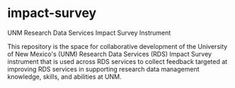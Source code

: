 # impact-survey
UNM Research Data Services Impact Survey Instrument

This repository is the space for collaborative development of the University of New Mexico's (UNM) Research Data Services (RDS) Impact Survey instrument that is used across RDS services to collect feedback targeted at improving RDS services in supporting research data management knowledge, skills, and abilities at UNM. 
